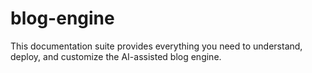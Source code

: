 # blog-engine
This documentation suite provides everything you need to understand, deploy, and customize the AI-assisted blog engine.
